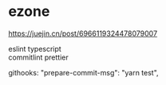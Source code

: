 # ezone

https://juejin.cn/post/6966119324478079007


eslint 
typescript  
commitlint 
prettier 

githooks:
"prepare-commit-msg": "yarn test",
